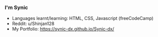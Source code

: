 ### I'm Synic

<!--
**Synic923/Synic923** is a ✨ _special_ ✨ repository because its `README.md` (this file) appears on your GitHub profile.

Here are some ideas to get you started:
-->

-  Languages learnt/learning: HTML, CSS, Javascript (freeCodeCamp)
-  Reddit: u/Shinjan128
-  My Portfolio: https://synic-dx.github.io/Synic-dx/
